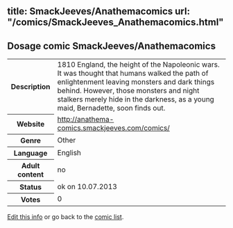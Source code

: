 title: SmackJeeves/Anathemacomics
url: "/comics/SmackJeeves_Anathemacomics.html"
---
Dosage comic SmackJeeves/Anathemacomics
-----------------------------------------

<p id="msg"></p>
<script type="text/javascript">
if (window.location.search === '?edit_info_mail=sent_ok') {
  var elem = document.getElementById("msg");
  elem.innerHTML = 'Edited information sucessfully sent for review, which is usually done daily. Thanks!';
  elem.className = 'ok';
}
</script>
<table class="comicinfo">
<tr>
<th>Description</th><td>1810 England, the height of the Napoleonic wars. It was thought that humans walked the path of enlightenment leaving monsters and dark things behind. However, those monsters and night stalkers merely hide in the darkness, as a young maid, Bernadette, soon finds out.</td>
</tr>
<tr>
<th>Website</th><td><a href="http://anathema-comics.smackjeeves.com/comics/">http://anathema-comics.smackjeeves.com/comics/</a></td>
</tr>
<tr>
<th>Genre</th><td>Other</td>
</tr>
<tr>
<th>Language</th><td>English</td>
</tr>
<tr>
<th>Adult content</th><td>no</td>
</tr>
<tr>
<th>Status</th><td>ok on 10.07.2013</td>
</tr>
<tr>
<th>Votes</th><td>0</td>
</tr>
</table>

[Edit this info](SmackJeeves_Anathemacomics_edit.html) or go back to the [comic list](../comic-index.html).
